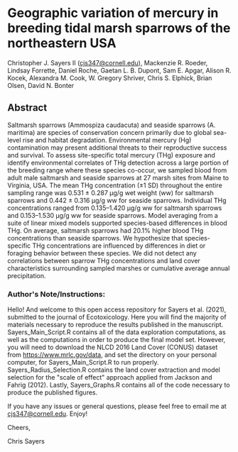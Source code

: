 # Geographic variation of mercury in breeding tidal marsh sparrows of the northeastern USA

Christopher J. Sayers II (cjs347@cornell.edu), Mackenzie R. Roeder, Lindsay Forrette, Daniel Roche, Gaetan L. B. Dupont, Sam E. Apgar, Alison R. Kocek, Alexandra M. Cook, W. Gregory Shriver, Chris S. Elphick, Brian Olsen, David N. Bonter

## Abstract
Saltmarsh sparrows (Ammospiza caudacuta) and seaside sparrows (A. maritima) are species of conservation concern primarily due to global sea-level rise and habitat degradation. Environmental mercury (Hg) contamination may present additional threats to their reproductive success and survival. To assess site-specific total mercury (THg) exposure and identify environmental correlates of THg detection across a large portion of the breeding range where these species co-occur, we sampled blood from adult male saltmarsh and seaside sparrows at 27 marsh sites from Maine to Virginia, USA. The mean THg concentration (±1 SD) throughout the entire sampling range was 0.531 ± 0.287 µg/g wet weight (ww) for saltmarsh sparrows and 0.442 ± 0.316 µg/g ww for seaside sparrows. Individual THg concentrations ranged from 0.135–1.420 µg/g ww for saltmarsh sparrows and 0.153–1.530 µg/g ww for seaside sparrows. Model averaging from a suite of linear mixed models supported species-based differences in blood THg. On average, saltmarsh sparrows had 20.1% higher blood THg concentrations than seaside sparrows. We hypothesize that species-specific THg concentrations are influenced by differences in diet or foraging behavior between these species. We did not detect any correlations between sparrow THg concentrations and land cover characteristics surrounding sampled marshes or cumulative average annual precipitation.

### Author's Note/Instructions:

Hello! And welcome to this open access repository for Sayers et al. (2021), submitted to the journal of Ecotoxicology. Here you will find the majority of materials necessary to reproduce the results published in the manuscript. Sayers_Main_Script.R contains all of the data exploration computations, as well as the computations in order to produce the final model set. However, you will need to download the NLCD 2016 Land Cover (CONUS) dataset from https://www.mrlc.gov/data, and set the directory on your personal computer, for Sayers_Main_Script.R to run properly. Sayers_Radius_Selection.R contains the land cover extraction and model selection for the "scale of effect" approach applied from Jackson and Fahrig (2012). Lastly, Sayers_Graphs.R contains all of the code necessary to produce the published figures.

If you have any issues or general questions, please feel free to email me at cjs347@cornell.edu. Enjoy!

Cheers,

Chris Sayers
